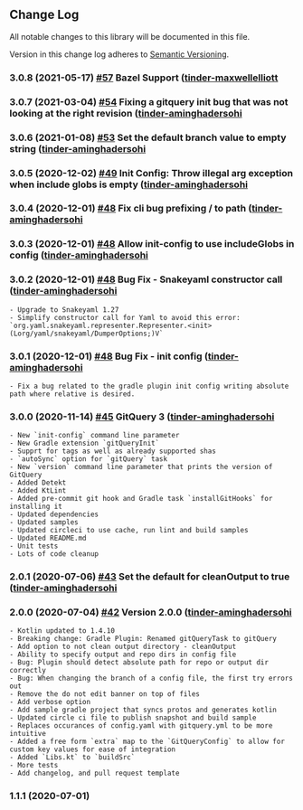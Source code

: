 ## Change Log
All notable changes to this library will be documented in this file.

Version in this change log adheres to [Semantic Versioning](http://semver.org/).

### 3.0.8 (2021-05-17) [#57](https://github.com/Tinder/GitQuery/pull/57) Bazel Support ([tinder-maxwellelliott](https://github.com/tinder-maxwellelliott)

### 3.0.7 (2021-03-04) [#54](https://github.com/Tinder/GitQuery/pull/54) Fixing a gitquery init bug that was not looking at the right revision ([tinder-aminghadersohi](https://github.com/tinder-aminghadersohi)

### 3.0.6 (2021-01-08) [#53](https://github.com/Tinder/GitQuery/pull/53) Set the default branch value to empty string ([tinder-aminghadersohi](https://github.com/tinder-aminghadersohi)

### 3.0.5 (2020-12-02) [#49](https://github.com/Tinder/GitQuery/pull/49) Init Config: Throw illegal arg exception when include globs is empty ([tinder-aminghadersohi](https://github.com/tinder-aminghadersohi)

### 3.0.4 (2020-12-01) [#48](https://github.com/Tinder/GitQuery/pull/48) Fix cli bug prefixing / to path ([tinder-aminghadersohi](https://github.com/tinder-aminghadersohi)

### 3.0.3 (2020-12-01) [#48](https://github.com/Tinder/GitQuery/pull/48) Allow init-config to use includeGlobs in config ([tinder-aminghadersohi](https://github.com/tinder-aminghadersohi)
    
### 3.0.2 (2020-12-01) [#48](https://github.com/Tinder/GitQuery/pull/48) Bug Fix - Snakeyaml constructor call ([tinder-aminghadersohi](https://github.com/tinder-aminghadersohi)
    - Upgrade to Snakeyaml 1.27 
    - Simplify constructor call for Yaml to avoid this error: `org.yaml.snakeyaml.representer.Representer.<init>(Lorg/yaml/snakeyaml/DumperOptions;)V`
    
### 3.0.1 (2020-12-01) [#48](https://github.com/Tinder/GitQuery/pull/48) Bug Fix - init config ([tinder-aminghadersohi](https://github.com/tinder-aminghadersohi)
    - Fix a bug related to the gradle plugin init config writing absolute path where relative is desired. 
    
### 3.0.0 (2020-11-14) [#45](https://github.com/Tinder/GitQuery/pull/45) GitQuery 3 ([tinder-aminghadersohi](https://github.com/tinder-aminghadersohi)
    - New `init-config` command line parameter
    - New Gradle extension `gitQueryInit` 
    - Supprt for tags as well as already supported shas
    - `autoSync` option for `gitQuery` task
    - New `version` command line parameter that prints the version of GitQuery
    - Added Detekt
    - Added KtLint
    - Added pre-commit git hook and Gradle task `installGitHooks` for installing it
    - Updated dependencies
    - Updated samples 
    - Updated circleci to use cache, run lint and build samples
    - Updated README.md
    - Unit tests
    - Lots of code cleanup


### 2.0.1 (2020-07-06) [#43](https://github.com/Tinder/GitQuery/pull/43) Set the default for cleanOutput to true ([tinder-aminghadersohi](https://github.com/tinder-aminghadersohi)

### 2.0.0 (2020-07-04) [#42](https://github.com/Tinder/GitQuery/pull/42) Version 2.0.0 ([tinder-aminghadersohi](https://github.com/tinder-aminghadersohi)
    - Kotlin updated to 1.4.10
    - Breaking change: Gradle Plugin: Renamed gitQueryTask to gitQuery 
    - Add option to not clean output directory - cleanOutput
    - Ability to specify output and repo dirs in config file
    - Bug: Plugin should detect absolute path for repo or output dir correctly
    - Bug: When changing the branch of a config file, the first try errors out
    - Remove the do not edit banner on top of files
    - Add verbose option
    - Add sample gradle project that syncs protos and generates kotlin
    - Updated circle ci file to publish snapshot and build sample
    - Replaces occurances of config.yaml with gitquery.yml to be more intuitive
    - Added a free form `extra` map to the `GitQueryConfig` to allow for custom key values for ease of integration
    - Added `Libs.kt` to `buildSrc`
    - More tests
    - Add changelog, and pull request template

### 1.1.1 (2020-07-01)
